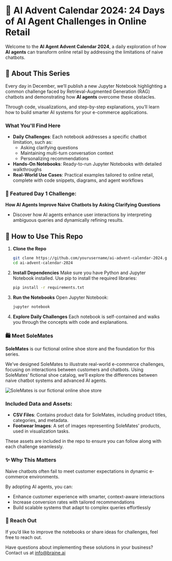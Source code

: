 # 🎄 AI Advent Calendar 2024: 24 Days of AI Agent Challenges in Online Retail

Welcome to the **AI Agent Advent Calendar 2024**, a daily exploration of how **AI agents** can transform online retail by addressing the limitations of naive chatbots.

## 📖 About This Series

Every day in December, we’ll publish a new Jupyter Notebook highlighting a common challenge faced by Retrieval-Augmented Generation (RAG) chatbots and demonstrating how **AI agents** overcome these obstacles.  

Through code, visualizations, and step-by-step explanations, you’ll learn how to build smarter AI systems for your e-commerce applications.

### What You'll Find Here
- **Daily Challenges**: Each notebook addresses a specific chatbot limitation, such as:
  - Asking clarifying questions
  - Maintaining multi-turn conversation context
  - Personalizing recommendations
- **Hands-On Notebooks**: Ready-to-run Jupyter Notebooks with detailed walkthroughs
- **Real-World Use Cases**: Practical examples tailored to online retail, complete with code snippets, diagrams, and agent workflows

### 🌟 Featured Day 1 Challenge:
**How AI Agents Improve Naive Chatbots by Asking Clarifying Questions**  
- Discover how AI agents enhance user interactions by interpreting ambiguous queries and dynamically refining results.

## 🚀 How to Use This Repo

1. **Clone the Repo**
    ```bash
    git clone https://github.com/yourusername/ai-advent-calendar-2024.git
    cd ai-advent-calendar-2024
    ```

2. **Install Dependencies**
Make sure you have Python and Jupyter Notebook installed. Use pip to install the required libraries:
    ```bash
    pip install -r requirements.txt
    ```

3. **Run the Notebooks**
Open Jupyter Notebook:
    ```bash
    jupyter notebook
    ```

4. **Explore Daily Challenges**
Each notebook is self-contained and walks you through the concepts with code and explanations.

### 🛍 Meet SoleMates

**SoleMates** is our fictional online shoe store and the foundation for this series.  

We’ve designed SoleMates to illustrate real-world e-commerce challenges, focusing on interactions between customers and chatbots. Using SoleMates’ fictional shoe catalog, we’ll explore the differences between naive chatbot systems and advanced AI agents.

![SoleMates is our fictional online shoe store](images/2_solemates.png "SoleMates is our fictional online shoe store")

### Included Data and Assets:
- **CSV Files**: Contains product data for SoleMates, including product titles, categories, and metadata.
- **Footwear Images**: A set of images representing SoleMates' products, used in visualization tasks.

These assets are included in the repo to ensure you can follow along with each challenge seamlessly.


### ✨ Why This Matters
Naive chatbots often fail to meet customer expectations in dynamic e-commerce environments. 

By adopting AI agents, you can:

- Enhance customer experience with smarter, context-aware interactions
- Increase conversion rates with tailored recommendations
- Build scalable systems that adapt to complex queries effortlessly

### 📩 Reach Out
If you’d like to improve the notebooks or share ideas for challenges, feel free to reach out.

Have questions about implementing these solutions in your business? Contact us at info@braine.ai